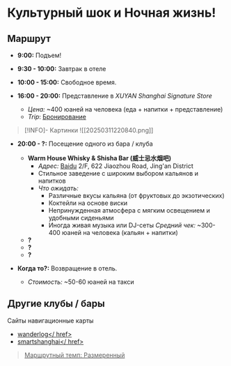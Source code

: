# Культурный шок и Ночная жизнь!

## Маршрут

- **9:00:** Подъем!

- **9:30 - 10:00:** Завтрак в отеле 

- **10:00 - 15:00:** Свободное время.

- **16:00 - 20:00:** Представление в *XUYAN Shanghai Signature Store*
	- *Цена:* ~400 юаней на человека (еда + напитки + представление)
	- *Trip*: <a href="https://us.trip.com/travel-guide/attraction/shanghai/xuyan-145736045/?locale=en-XX&curr=CNY">Бронирование</a>
> [!INFO]- Картинки
> ![[20250311220840.png]]

- **20:00 - ?:** Посещение одного из бара / клуба 
	- **Warm House Whisky & Shisha Bar (威士忌水烟吧)**
		- *Адрес:* <a href=" https://j.map.baidu.com/32/HDWi">Baidu</a> 2/F, 622 Jiaozhou Road, Jing'an District
		- Стильное заведение с широким выбором кальянов и напитков
		- *Что ожидать:*
		  - Различные вкусы кальяна (от фруктовых до экзотических)
		  - Коктейли на основе виски
		  - Непринужденная атмосфера с мягким освещением и удобными сиденьями
		  - Иногда живая музыка или DJ-сеты
		*Средний чек:* ~300-400 юаней на человека (кальян + напитки)
	- **?**
	- **?**
	- **?**

- **Когда то?:** Возвращение в отель.
  - *Стоимость:* ~50-60 юаней на такси

## Другие клубы / бары

Сайты навигационные карты 
- <a href="https://wanderlog.com/zh/list/geoCategory/473/%E4%B8%8A%E6%B5%B7%E5%B8%82%E4%B8%AD%E4%B8%AA%E6%9C%80%E4%BD%B3%E9%85%92%E5%90%A7%E5%92%8C%E9%A5%AE%E5%93%81">wanderlog</ href>
- <a href="https://www.smartshanghai.com/">smartshanghai</ href>

 >Маршрутный темп: Размеренный
